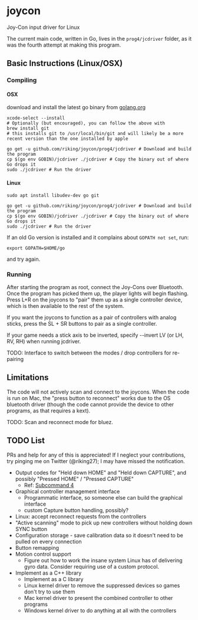 # joycon
Joy-Con input driver for Linux

The current main code, written in Go, lives in the `prog4/jcdriver` folder, as it was the fourth attempt at making this program.

## Basic Instructions (Linux/OSX)

### Compiling
#### OSX
download and install the latest go binary from [golang.org](https://golang.org/dl/)
```
xcode-select --install
# Optionally (but encouraged), you can follow the above with
brew install git 
# this installs git to /usr/local/bin/git and will likely be a more recent version than the one installed by apple

go get -u github.com/riking/joycon/prog4/jcdriver # Download and build the program
cp $(go env GOBIN)/jcdriver ./jcdriver # Copy the binary out of where Go drops it
sudo ./jcdriver # Run the driver
```
#### Linux
```
sudo apt install libudev-dev go git

go get -u github.com/riking/joycon/prog4/jcdriver # Download and build the program
cp $(go env GOBIN)/jcdriver ./jcdriver # Copy the binary out of where Go drops it
sudo ./jcdriver # Run the driver
```

If an old Go version is installed and it complains about `GOPATH not set`, run:

    export GOPATH=$HOME/go

and try again.

### Running

After starting the program as root, connect the Joy-Cons over Bluetooth. Once the program has picked them
up, the player lights will begin flashing. Press L+R on the joycons to "pair" them up as a single controller device,
which is then available to the rest of the system.

If you want the joycons to function as a pair of controllers with analog sticks, press the SL + SR buttons to pair as a single controller.

If your game needs a stick axis to be inverted, specify --invert LV (or LH, RV, RH) when running jcdriver.

TODO: Interface to switch between the modes / drop controllers for re-pairing

## Limitations

The code will not actively scan and connect to the joycons. When the code is run on Mac, the "press button to
reconnect" works due to the OS bluetooth driver (though the code cannot provide the device to other programs,
as that requires a kext).

TODO: Scan and reconnect mode for bluez.

## TODO List

PRs and help for any of this is appreciated!
If I neglect your contributions, try pinging me on Twitter (@riking27); I may have missed the notification.

 - Output codes for "Held down HOME" and "Held down CAPTURE", and possibly "Pressed HOME" / "Pressed CAPTURE"
   - Ref: [Subcommand 4](https://github.com/dekuNukem/Nintendo_Switch_Reverse_Engineering/blob/master/bluetooth_hid_subcommands_notes.md#subcommand-0x04-trigger-buttons-elapsed-time)
 - Graphical controller management interface
   - Programmatic interface, so someone else can build the graphical interface
   - custom Capture button handling, possibly?
 - Linux: accept reconnect requests from the controllers
 - "Active scanning" mode to pick up new controllers without holding down SYNC button
 - Configuration storage - save calibration data so it doesn't need to be pulled on every connection
 - Button remapping
 - Motion control support
    - Figure out how to work the insane system Linux has of delivering gyro data. Consider requiring use of a custom protocol.
 - Implement as a C++ library
    - Implement as a C library
    - Linux kernel driver to remove the suppressed devices so games don't try to use them
    - Mac kernel driver to present the combined controller to other programs
    - Windows kernel driver to do anything at all with the controllers
 
